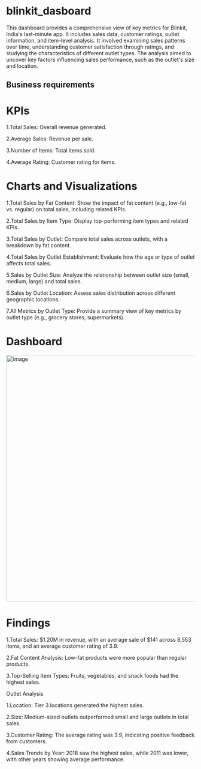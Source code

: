 # blinkit_dasboard
This dashboard provides a comprehensive view of key metrics for Blinkit, India's last-minute app. It includes sales data, customer ratings, outlet information, and item-level analysis. It involved examining sales patterns over time, understanding customer satisfaction through ratings, and studying the characteristics of different outlet types. The analysis aimed to uncover key factors influencing sales performance, such as the outlet's size and location.

## Business requirements
# KPIs
1.Total Sales: Overall revenue generated.

2.Average Sales: Revenue per sale.

3.Number of Items: Total items sold.

4.Average Rating: Customer rating for items.
# Charts and Visualizations
1.Total Sales by Fat Content: Show the impact of fat content (e.g., low-fat vs. regular) on total sales, including related KPIs.

2.Total Sales by Item Type: Display top-performing item types and related KPIs.

3.Total Sales by Outlet: Compare total sales across outlets, with a breakdown by fat content.

4.Total Sales by Outlet Establishment: Evaluate how the age or type of outlet affects total sales.

5.Sales by Outlet Size: Analyze the relationship between outlet size (small, medium, large) and total sales.

6.Sales by Outlet Location: Assess sales distribution across different geographic locations.

7.All Metrics by Outlet Type: Provide a summary view of key metrics by outlet type (e.g., grocery stores, supermarkets).

# Dashboard
<img width="1191" height="658" alt="image" src="https://github.com/user-attachments/assets/cff766ab-7f6d-4457-91b7-33318c226851" />


# Findings
1.Total Sales: $1.20M in revenue, with an average sale of $141 across 8,553 items, and an average customer rating of 3.9.

2.Fat Content Analysis: Low-fat products were more popular than regular products.

3.Top-Selling Item Types: Fruits, vegetables, and snack foods had the highest sales.

Outlet Analysis

1.Location: Tier 3 locations generated the highest sales.

2.Size: Medium-sized outlets outperformed small and large outlets in total sales.

3.Customer Rating: The average rating was 3.9, indicating positive feedback from customers.

4.Sales Trends by Year: 2018 saw the highest sales, while 2011 was lower, with other years showing average performance.
